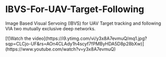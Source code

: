 # IBVS-For-UAV-Target-Following
Image Based Visual Servoing (IBVS) for UAV Target tracking and following VIA two mutually exclusive deep networks.
<p>
  [![Watch the video](https://i9.ytimg.com/vi/y3x8A7evmuQ/mq1.jpg?sqp=CLCjo-UF&rs=AOn4CLAdy1h4scyf7fPMByHDA5D8p28bXw)](https://www.youtube.com/watch?v=y3x8A7evmuQ)
  
